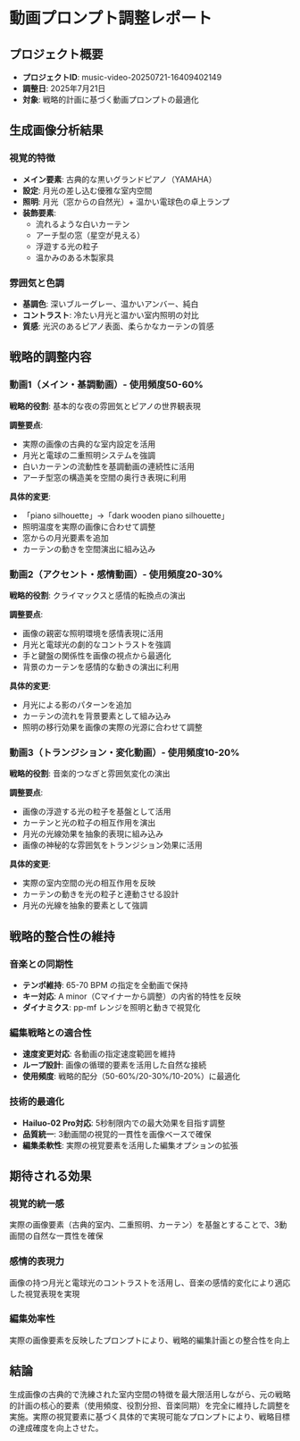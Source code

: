# 動画プロンプト調整レポート

## プロジェクト概要
- **プロジェクトID**: music-video-20250721-16409402149
- **調整日**: 2025年7月21日
- **対象**: 戦略的計画に基づく動画プロンプトの最適化

## 生成画像分析結果

### 視覚的特徴
- **メイン要素**: 古典的な黒いグランドピアノ（YAMAHA）
- **設定**: 月光の差し込む優雅な室内空間
- **照明**: 月光（窓からの自然光）+ 温かい電球色の卓上ランプ
- **装飾要素**: 
  - 流れるような白いカーテン
  - アーチ型の窓（星空が見える）
  - 浮遊する光の粒子
  - 温かみのある木製家具

### 雰囲気と色調
- **基調色**: 深いブルーグレー、温かいアンバー、純白
- **コントラスト**: 冷たい月光と温かい室内照明の対比
- **質感**: 光沢のあるピアノ表面、柔らかなカーテンの質感

## 戦略的調整内容

### 動画1（メイン・基調動画）- 使用頻度50-60%
**戦略的役割**: 基本的な夜の雰囲気とピアノの世界観表現

**調整要点**:
- 実際の画像の古典的な室内設定を活用
- 月光と電球の二重照明システムを強調
- 白いカーテンの流動性を基調動画の連続性に活用
- アーチ型窓の構造美を空間の奥行き表現に利用

**具体的変更**:
- 「piano silhouette」→「dark wooden piano silhouette」
- 照明温度を実際の画像に合わせて調整
- 窓からの月光要素を追加
- カーテンの動きを空間演出に組み込み

### 動画2（アクセント・感情動画）- 使用頻度20-30%
**戦略的役割**: クライマックスと感情的転換点の演出

**調整要点**:
- 画像の親密な照明環境を感情表現に活用
- 月光と電球光の劇的なコントラストを強調
- 手と鍵盤の関係性を画像の視点から最適化
- 背景のカーテンを感情的な動きの演出に利用

**具体的変更**:
- 月光による影のパターンを追加
- カーテンの流れを背景要素として組み込み
- 照明の移行効果を画像の実際の光源に合わせて調整

### 動画3（トランジション・変化動画）- 使用頻度10-20%
**戦略的役割**: 音楽的つなぎと雰囲気変化の演出

**調整要点**:
- 画像の浮遊する光の粒子を基盤として活用
- カーテンと光の粒子の相互作用を演出
- 月光の光線効果を抽象的表現に組み込み
- 画像の神秘的な雰囲気をトランジション効果に活用

**具体的変更**:
- 実際の室内空間の光の相互作用を反映
- カーテンの動きを光の粒子と連動させる設計
- 月光の光線を抽象的要素として強調

## 戦略的整合性の維持

### 音楽との同期性
- **テンポ維持**: 65-70 BPM の指定を全動画で保持
- **キー対応**: A minor（Cマイナーから調整）の内省的特性を反映
- **ダイナミクス**: pp-mf レンジを照明と動きで視覚化

### 編集戦略との適合性
- **速度変更対応**: 各動画の指定速度範囲を維持
- **ループ設計**: 画像の循環的要素を活用した自然な接続
- **使用頻度**: 戦略的配分（50-60%/20-30%/10-20%）に最適化

### 技術的最適化
- **Hailuo-02 Pro対応**: 5秒制限内での最大効果を目指す調整
- **品質統一**: 3動画間の視覚的一貫性を画像ベースで確保
- **編集柔軟性**: 実際の視覚要素を活用した編集オプションの拡張

## 期待される効果

### 視覚的統一感
実際の画像要素（古典的室内、二重照明、カーテン）を基盤とすることで、3動画間の自然な一貫性を確保

### 感情的表現力
画像の持つ月光と電球光のコントラストを活用し、音楽の感情的変化により適応した視覚表現を実現

### 編集効率性
実際の画像要素を反映したプロンプトにより、戦略的編集計画との整合性を向上

## 結論

生成画像の古典的で洗練された室内空間の特徴を最大限活用しながら、元の戦略的計画の核心的要素（使用頻度、役割分担、音楽同期）を完全に維持した調整を実施。実際の視覚要素に基づく具体的で実現可能なプロンプトにより、戦略目標の達成確度を向上させた。